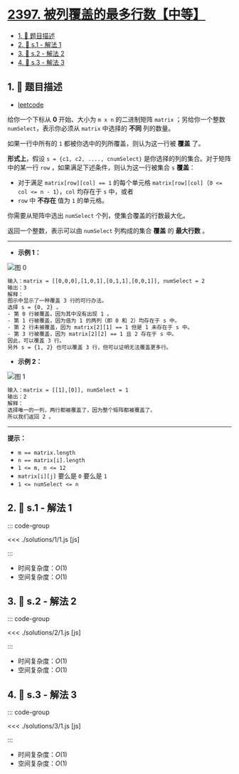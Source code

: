 # [2397. 被列覆盖的最多行数【中等】](https://github.com/tnotesjs/TNotes.leetcode/tree/main/notes/2397.%20%E8%A2%AB%E5%88%97%E8%A6%86%E7%9B%96%E7%9A%84%E6%9C%80%E5%A4%9A%E8%A1%8C%E6%95%B0%E3%80%90%E4%B8%AD%E7%AD%89%E3%80%91)

<!-- region:toc -->

- [1. 📝 题目描述](#1--题目描述)
- [2. 🎯 s.1 - 解法 1](#2--s1---解法-1)
- [3. 🎯 s.2 - 解法 2](#3--s2---解法-2)
- [4. 🎯 s.3 - 解法 3](#4--s3---解法-3)

<!-- endregion:toc -->

## 1. 📝 题目描述

- [leetcode](https://leetcode.cn/problems/maximum-rows-covered-by-columns/)

给你一个下标从 **0** 开始、大小为 `m x n` 的二进制矩阵 `matrix` ；另给你一个整数 `numSelect`，表示你必须从 `matrix` 中选择的 **不同** 列的数量。

如果一行中所有的 `1` 都被你选中的列所覆盖，则认为这一行被 **覆盖** 了。

**形式上**，假设 `s = {c1, c2, ...., cnumSelect}` 是你选择的列的集合。对于矩阵中的某一行 `row` ，如果满足下述条件，则认为这一行被集合 `s` **覆盖**：

- 对于满足 `matrix[row][col] == 1` 的每个单元格 `matrix[row][col]`（`0 <= col <= n - 1`），`col` 均存在于 `s` 中，或者
- `row` 中 **不存在** 值为 `1` 的单元格。

你需要从矩阵中选出 `numSelect` 个列，使集合覆盖的行数最大化。

返回一个整数，表示可以由 `numSelect` 列构成的集合 **覆盖** 的 **最大行数** 。

---

- **示例 1：**

![图 0](https://cdn.jsdelivr.net/gh/tnotesjs/imgs@main/2025-09-27-19-53-53.png)

```txt
输入：matrix = [[0,0,0],[1,0,1],[0,1,1],[0,0,1]], numSelect = 2
输出：3
解释：
图示中显示了一种覆盖 3 行的可行办法。
选择 s = {0, 2} 。
- 第 0 行被覆盖，因为其中没有出现 1 。
- 第 1 行被覆盖，因为值为 1 的两列（即 0 和 2）均存在于 s 中。
- 第 2 行未被覆盖，因为 matrix[2][1] == 1 但是 1 未存在于 s 中。
- 第 3 行被覆盖，因为 matrix[2][2] == 1 且 2 存在于 s 中。
因此，可以覆盖 3 行。
另外 s = {1, 2} 也可以覆盖 3 行，但可以证明无法覆盖更多行。
```

- **示例 2：**

![图 1](https://cdn.jsdelivr.net/gh/tnotesjs/imgs@main/2025-09-27-19-54-02.png)

```txt
输入：matrix = [[1],[0]], numSelect = 1
输出：2
解释：
选择唯一的一列，两行都被覆盖了，因为整个矩阵都被覆盖了。
所以我们返回 2 。
```

---

**提示：**

- `m == matrix.length`
- `n == matrix[i].length`
- `1 <= m, n <= 12`
- `matrix[i][j]` 要么是 `0` 要么是 `1`
- `1 <= numSelect <= n`

## 2. 🎯 s.1 - 解法 1

::: code-group

<<< ./solutions/1/1.js [js]

:::

- 时间复杂度：$O(1)$
- 空间复杂度：$O(1)$

## 3. 🎯 s.2 - 解法 2

::: code-group

<<< ./solutions/2/1.js [js]

:::

- 时间复杂度：$O(1)$
- 空间复杂度：$O(1)$

## 4. 🎯 s.3 - 解法 3

::: code-group

<<< ./solutions/3/1.js [js]

:::

- 时间复杂度：$O(1)$
- 空间复杂度：$O(1)$
